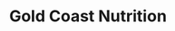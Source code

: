 ---
title: "Gold Coast Nutrition"
url: /brunswick/gold-coast-nutrition/
shop: nutrition supplements
---